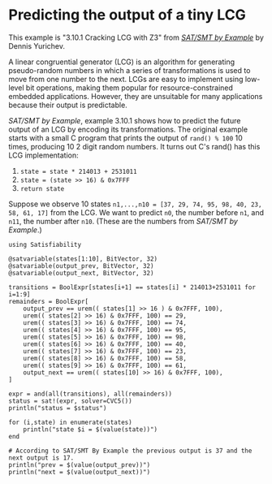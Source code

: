 # Predicting the output of a tiny LCG
This example is "3.10.1 Cracking LCG with Z3" from *[SAT/SMT by Example](https://sat-smt.codes/SAT_SMT_by_example.pdf)* by Dennis Yurichev.

A linear congruential generator (LCG) is an algorithm for generating pseudo-random numbers in which a series of transformations is used to move from one number to the next. LCGs are easy to implement using low-level bit operations, making them popular for resource-constrained embedded applications. However, they are unsuitable for many applications because their output is predictable.

*SAT/SMT by Example*, example 3.10.1 shows how to predict the future output of an LCG by encoding its transformations. The original example starts with a small C program that prints the output of `rand() % 100` 10 times, producing 10 2 digit random numbers. It turns out C's rand() has this LCG implementation:

1. `state = state * 214013 + 2531011`
2. `state = (state >> 16) & 0x7FFF`
3. `return state`

Suppose we observe 10 states `n1,...,n10 = [37, 29, 74, 95, 98, 40, 23, 58, 61, 17]` from the LCG. We want to predict `n0`, the number before `n1`, and `n11`, the number after `n10`. (These are the numbers from *SAT/SMT by Example*.)

```@example
using Satisfiability

@satvariable(states[1:10], BitVector, 32)
@satvariable(output_prev, BitVector, 32)
@satvariable(output_next, BitVector, 32)
```
```@example
transitions = BoolExpr[states[i+1] == states[i] * 214013+2531011 for i=1:9]
remainders = BoolExpr[
    output_prev == urem(( states[1] >> 16 ) & 0x7FFF, 100),
    urem(( states[2] >> 16) & 0x7FFF, 100) == 29,
    urem(( states[3] >> 16) & 0x7FFF, 100) == 74,
    urem(( states[4] >> 16) & 0x7FFF, 100) == 95,
    urem(( states[5] >> 16) & 0x7FFF, 100) == 98,
    urem(( states[6] >> 16) & 0x7FFF, 100) == 40,
    urem(( states[7] >> 16) & 0x7FFF, 100) == 23,
    urem(( states[8] >> 16) & 0x7FFF, 100) == 58,
    urem(( states[9] >> 16) & 0x7FFF, 100) == 61,
    output_next == urem(( states[10] >> 16) & 0x7FFF, 100),
]
```
```@example
expr = and(all(transitions), all(remainders))
status = sat!(expr, solver=CVC5())
println("status = $status")

for (i,state) in enumerate(states)
    println("state $i = $(value(state))")
end

# According to SAT/SMT By Example the previous output is 37 and the next output is 17.
println("prev = $(value(output_prev))")
println("next = $(value(output_next))")
```
